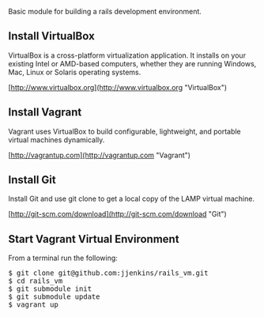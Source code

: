 Basic module for building a rails development environment.

## Install VirtualBox

VirtualBox is a cross-platform virtualization application. It installs on your existing Intel or AMD-based computers, whether they are running Windows, Mac, Linux or Solaris operating systems.

[http://www.virtualbox.org](http://www.virtualbox.org "VirtualBox")

## Install Vagrant

Vagrant uses VirtualBox to build configurable, lightweight, and portable virtual machines dynamically.

[http://vagrantup.com](http://vagrantup.com "Vagrant")

## Install Git

Install Git and use git clone to get a local copy of the LAMP virtual machine.

[http://git-scm.com/download](http://git-scm.com/download "Git")

## Start Vagrant Virtual Environment

From a terminal run the following:

<pre>
$ git clone git@github.com:jjenkins/rails_vm.git
$ cd rails_vm
$ git submodule init
$ git submodule update
$ vagrant up
</pre>

